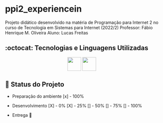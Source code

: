 # ppi2_experiencein
Projeto didático desenvolvido na matéria de Programação para Internet 2 no curso de Tecnologia em Sistemas para Internet (2022/2)
Professor: Fábio Henrique M. Oliveira
Aluno: Lucas Freitas

## :octocat: Tecnologias e Linguagens Utilizadas
<div align='center'>
   <img src="https://cdn.jsdelivr.net/gh/devicons/devicon/icons/python/python-original.svg" width="45" height="45"/>
    <img src="https://cdn.jsdelivr.net/gh/devicons/devicon/icons/django/django-plain.svg" width="45" height="45"/>
</div>   

## :construction: Status do Projeto
 - Preparação do ambiente
    [x] - 100%

 - Desenvolvimento 
    [X] - 0%
    [X] - 25%
    [] - 50%
    [] - 75%
    [] - 100%

 - Entrega
    :construction: